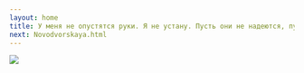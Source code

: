 ```yaml
---
layout: home
title: У меня не опустятся руки. Я не устану. Пусть они не надеются, пусть не рассчитывают избавиться от меня... — заявил политик. — Сколько надо для полной победы и для того, чтобы избавить Украину от этой мрази, от этой коррупционной грязи, которая капитализирует на крови наших солдат, на жертвах Майдана, которая предала идею украинской революции и у которых единственная мотивация — набивать себе карманы, усиливать свой клан и окончательно ограбить Украину.
next: Novodvorskaya.html
---
```


[![](https://perestroika-2.com/images/old-believers.jpg)](https://www.youtube.com/watch?v=dRc5ClpoX_4&t=79s)
